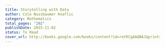 ```yaml
---
title: Storytelling with Data
author: Cole Nussbaumer Knaflic
category: Mathematics
total_pages: "292"
publishDate: 2015-11-02
status: To Read
cover_url: http://books.google.com/books/content?id=retRCgAAQBAJ&printsec=frontcover&img=1&zoom=1&edge=curl&source=gbs_api
---
```

